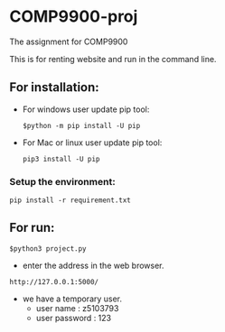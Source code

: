 # COMP9900-proj
The assignment for COMP9900

This is for renting website and run in the command line.

## For installation:<br>

* For windows user update pip tool:
    ```
    $python -m pip install -U pip
    ```
* For Mac or linux user update pip tool:
    ```
    pip3 install -U pip
    ```
### Setup the environment:
```
pip install -r requirement.txt
```

## For run:
```
$python3 project.py
```
- enter the address in the web browser.
```
http://127.0.0.1:5000/
```
- we have a temporary user.
    - user name : z5103793 
    - user password : 123